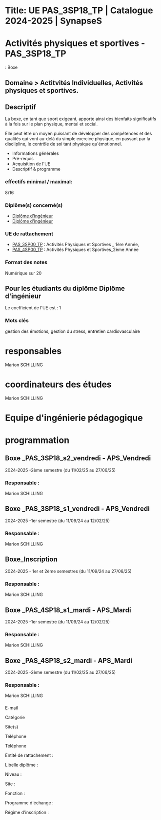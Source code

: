 # Title: UE PAS_3SP18_TP | Catalogue 2024-2025 | SynapseS

#  [ ](/catalogue/2024-2025) Activités physiques et sportives \- PAS_3SP18_TP
: Boxe

## Domaine > Actitvités Individuelles, Activités physiques et sportives.

## Descriptif

La boxe, en tant que sport exigeant, apporte ainsi des bienfaits significatifs
à la fois sur le plan physique, mental et social.

Elle peut être un moyen puissant de développer des compétences et des qualités
qui vont au-delà du simple exercice physique, en passant par la discilpline,
le contrôle de soi tant physique qu'émotionnel.

  * Informations générales
  * Pré-requis
  * Acquisition de l'UE
  * Descriptif & programme

### effectifs minimal / maximal:

8/16

### Diplôme(s) concerné(s)

  * [Diplôme d'ingénieur](/catalogue/2024-2025/diplome/4/ING-diplome-d-ingenieur)
  * [Diplôme d'ingénieur](/catalogue/2024-2025/diplome/4/ING-diplome-d-ingenieur)

### UE de rattachement

  * [PAS_3SP00_TP](/catalogue/2024-2025/ue/22184/PAS-3SP00-TP-activites-physiques-et-sportives-1ere-annee) : Activités Physiques et Sportives _ 1ère Année, 
  * [PAS_4SP00_TP](/catalogue/2024-2025/ue/24966/PAS-4SP00-TP-activites-physiques-et-sportives-2eme-annee) : Activités Physiques et Sportives_2ème Année

### Format des notes

Numérique sur 20

## Pour les étudiants du diplôme Diplôme d'ingénieur

Le coefficient de l'UE est : 1

### Mots clés

gestion des émotions, gestion du stress, entretien cardiovasculaire

# responsables

Marion SCHILLING

# coordinateurs des études

Marion SCHILLING

# Equipe d'ingénierie pédagogique

# programmation

## Boxe _PAS_3SP18_s2_vendredi - APS_Vendredi

2024-2025 -2ème semestre (du 11/02/25 au 27/06/25)

### Responsable :

Marion SCHILLING

## Boxe _PAS_3SP18_s1_vendredi - APS_Vendredi

2024-2025 -1er semestre (du 11/09/24 au 12/02/25)

### Responsable :

Marion SCHILLING

## Boxe_Inscription

2024-2025 - 1er et 2ème semestres (du 11/09/24 au 27/06/25)

### Responsable :

Marion SCHILLING

## Boxe _PAS_4SP18_s1_mardi - APS_Mardi

2024-2025 -1er semestre (du 11/09/24 au 12/02/25)

### Responsable :

Marion SCHILLING

## Boxe _PAS_4SP18_s2_mardi - APS_Mardi

2024-2025 -2ème semestre (du 11/02/25 au 27/06/25)

### Responsable :

Marion SCHILLING

###

E-mail

Catégorie

Site(s)

Téléphone

Téléphone

Entité de rattachement :

Libelle diplôme :

Niveau :

Site :

Fonction :

Programme d'échange :

Régime d'inscription :

